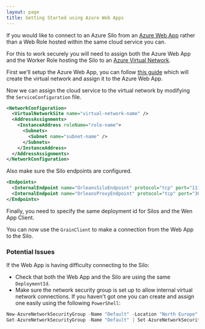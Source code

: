 ```yaml
---
layout: page
title: Getting Started using Azure Web Apps
---
```



If you would like to connect to an Azure Silo from an [Azure Web App](http://azure.microsoft.com/en-gb/services/app-service/web/) rather than a Web Role hosted within the same cloud service you can.

For this to work securely you will need to assign both the Azure Web App and the Worker Role hosting the Silo to an [Azure Virtual Network](http://azure.microsoft.com/en-gb/services/virtual-network/).

First we'll setup the Azure Web App, you can follow [this guide](https://azure.microsoft.com/en-us/blog/azure-websites-virtual-network-integration/) which will create the virtual network and assign it to the Azure Web App.

Now we can assign the cloud service to the virtual network by modifying the `ServiceConfiguration` file.

``` xml
<NetworkConfiguration>
  <VirtualNetworkSite name="virtual-network-name" />
  <AddressAssignments>
    <InstanceAddress roleName="role-name">
      <Subnets>
        <Subnet name="subnet-name" />
      </Subnets>
    </InstanceAddress>
  </AddressAssignments>
</NetworkConfiguration>
```

Also make sure the Silo endpoints are configured.

``` xml
<Endpoints>
  <InternalEndpoint name="OrleansSiloEndpoint" protocol="tcp" port="11111" />
  <InternalEndpoint name="OrleansProxyEndpoint" protocol="tcp" port="30000" />
</Endpoints>
```

Finally, you need to specify the same deployment id for Silos and the Wen App Client.

You can now use the `GrainClient` to make a connection from the Web App to the Silo.

### Potential Issues

If the Web App is having difficulty connecting to the Silo:

* Check that both the Web App and the Silo are using the same `DeploymentId`.
* Make sure the network security group is set up to allow internal virtual network connections. If you haven't got one you can create and assign one easily using the following `PowerShell`:

``` c
New-AzureNetworkSecurityGroup -Name "Default" -Location "North Europe"
Get-AzureNetworkSecurityGroup -Name "Default" | Set-AzureNetworkSecurityGroupToSubnet -VirtualNetworkName "virtual-network-name" -SubnetName "subnet-name"
```
